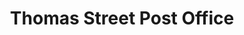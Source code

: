 ---
title: "Thomas Street Post Office"
address: "Thomas Street Post Office, 8 Thomas Street, Ballymena, Antrim"
tel: "+44 (0)28 2565 6230"
county: "Antrim"
category: "Game Angling"
type: "Content"
lat: "54.86907958984375"
lng: "-6.2760701179504395"
---